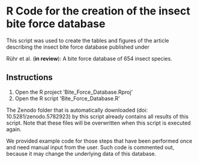 # R Code for the creation of the insect bite force database

This script was used to create the tables and figures of the article describing the insect bite force database published under

Rühr et al. (**in review**): A bite force database of 654 insect species.


## Instructions
1. Open the R project 'Bite_Force_Database.Rproj'
2. Open the R script 'Bite_Force_Database.R'

The Zenodo folder that is automatically downloaded (doi: 10.5281/zenodo.5782923) by this script already  contains all results of this script. Note that these files will be overwritten when this script is executed again.

We provided example code for those steps that have been performed once and need manual input from the user. Such code is commented out, because it may change the underlying data of this database.
